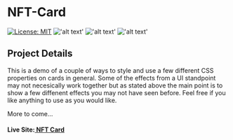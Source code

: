 # NFT-Card

[![License: MIT](https://img.shields.io/badge/License-MIT-green.svg)](https://opensource.org/licenses/MIT) !['alt text'](https://img.shields.io/badge/CSS-43.3%25-purple)
!['alt text'](https://img.shields.io/badge/HTML-39.3%25-red) !['alt text'](https://img.shields.io/badge/JavaScript-17.4%25-yellow)
 
## Project Details

This is a demo of a couple of ways to style and use a few different CSS properties on cards in general. Some of the effects from a UI standpoint may not necesically work together but as stated above the main point is to show a few diffenent effects you may not have seen before. Feel free if you like anything to use as you would like. 

More to come...

#### Live Site:[ NFT Card ](https://lewis-nft-card-practice.netlify.app/)